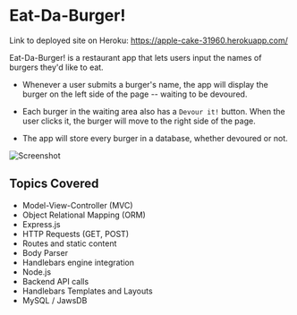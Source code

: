 <h1>Eat-Da-Burger!</h1>

Link to deployed site on Heroku: https://apple-cake-31960.herokuapp.com/

Eat-Da-Burger! is a restaurant app that lets users input the names of burgers they'd like to eat.

* Whenever a user submits a burger's name, the app will display the burger on the left side of the page -- waiting to be devoured.

* Each burger in the waiting area also has a `Devour it!` button. When the user clicks it, the burger will move to the right side of the page.

* The app will store every burger in a database, whether devoured or not.

![Screenshot](burger-screenshot.png)

<h2>Topics Covered</h2>

* Model-View-Controller (MVC)
* Object Relational Mapping (ORM)
* Express.js
* HTTP Requests (GET, POST)
* Routes and static content
* Body Parser
* Handlebars engine integration
* Node.js
* Backend API calls
* Handlebars Templates and Layouts
* MySQL / JawsDB
